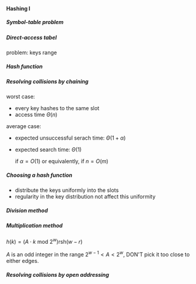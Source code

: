 #### Hashing I

##### Symbol-table problem



##### Direct-access tabel

problem: keys range



##### Hash function



##### Resolving collisions by chaining

worst case:

- every key hashes to the same slot
- access time $\Theta(n)$



average case:

- expected unsuccessful serach time: $\Theta(1+\alpha)$

- expected search time: $\Theta(1)$

  if $\alpha = O(1)$ or equivalently, if $n = O(m)$



##### Choosing a hash function

- distribute the keys uniformly into the slots
- regularity in the key distribution not affect this uniformity



##### Division method



##### Multiplication method

$h(k) = (A \cdot k \text{ mod } 2^w)\text{rsh}(w - r)$

$A$ is an odd integer in the range $2^{w-1} < A < 2^w$, DON'T pick it too close to either edges.



##### Resolving collisions by open addressing